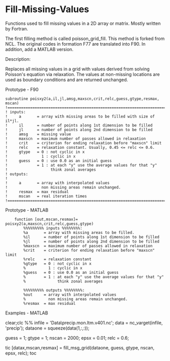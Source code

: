 # Fill-Missing-Values
Functions used to fill missing values in a 2D array or matrix. Mostly written by Fortran. 

The first filling method is called poisson_grid_fill.
This method is forked from NCL. The original codes in formation F77 are translated into F90. 
In addition, add a MATLAB version. 

Description:

Replaces all missing values in a grid with values derived from solving Poisson's equation via relaxation.
The values at non-missing locations are used as boundary conditions and are returned unchanged.

Prototype - F90

    subroutine poisxy2(a,il,jl,amsg,maxscn,crit,relc,guess,gtype,resmax, mscan)
    !==================================================================================
    ! inputs:
    !     a       = array with missing areas to be filled with size of il*jl. 
    !     il      = number of points along 1st dimension to be filled
    !     jl      = number of points along 2nd dimension to be filled
    !     amsg    = missing value
    !     maxscn  = maximum number of passes allowed in relaxation
    !     crit    = criterion for ending relaxation before "maxscn" limit
    !     relc    = relaxation constant. Usually, 0.45 <= relc <= 0.6.
    !     gtype   = 0 : not cyclic in x
    !               1 : cyclic in x
    !     guess   = 0 : use 0.0 as an initial guess
    !             = 1 : at each "y" use the average values for that "y"
    !                   think zonal averages
    ! outputs:
    !
    !     a       = array with interpolated values 
    !               non missing areas remain unchanged.
    !     resmax  = max residual
    !     mscan   = real iteration times
    !==================================================================================


Prototype - MATLAB

		function [out,mscan,resmax]= poisxy2(a,maxscn,crit,relc,guess,gtype)
		    %%%%%%%%% inputs %%%%%%%%:
		    %a       = array with missing areas to be filled. 
		    %il      = number of points along 1st dimension to be filled
		    %jl      = number of points along 2nd dimension to be filled
		    %maxscn  = maximum number of passes allowed in relaxation
		    %crit    = criterion for ending relaxation before "maxscn" limit
		    %relc    = relaxation constant
		    %gtype   = 0 : not cyclic in x
		    %          1 : cyclic in x
		    %guess   = 0 : use 0.0 as an initial guess
		    %        = 1 : at each "y" use the average values for that "y"
		    %              think zonal averages
		
		    %%%%%%%%% outputs %%%%%%%%:
		    %out     = array with interpolated values 
		    %          non missing areas remain unchanged.
		    %resmax  = max residual


Examples - MATLAB

clear;clc
%% 
infile  = 'Data\precip.mon.ltm.v401.nc';
data    = nc_varget(infile, 'precip');
dataone = squeeze(data(1,:,:));
 

guess = 1;
gtype = 1;
nscan = 2000;
epsx  = 0.01;
relc  = 0.6;

tic
[datax,mscan,resmax] = fill_msg_grid(dataone, guess, gtype, nscan, epsx, relc);
toc
